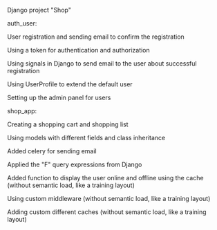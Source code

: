 Django project "Shop" 

auth_user:

User registration and sending email to confirm the registration

Using a token for authentication and authorization

Using signals in Django to send email to the user about successful registration

Using UserProfile to extend the default user

Setting up the admin panel for users



shop_app:

Creating a shopping cart and shopping list

Using models with different fields and class inheritance

Added celery for sending email

Applied the "F" query expressions from Django

Added function to display the user online and offline using the cache (without semantic load, like a training layout)

Using custom middleware (without semantic load, like a training layout)

Adding custom different caches (without semantic load, like a training layout)
